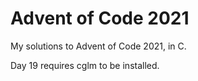 # Advent of Code 2021

My solutions to Advent of Code 2021, in C.

Day 19 requires cglm to be installed.
